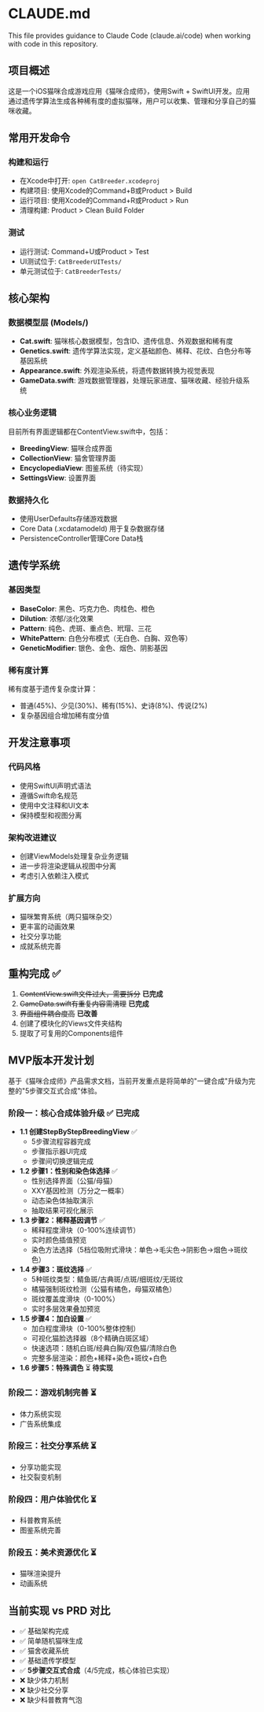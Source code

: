 # CLAUDE.md

This file provides guidance to Claude Code (claude.ai/code) when working with code in this repository.

## 项目概述

这是一个iOS猫咪合成游戏应用《猫咪合成师》，使用Swift + SwiftUI开发。应用通过遗传学算法生成各种稀有度的虚拟猫咪，用户可以收集、管理和分享自己的猫咪收藏。

## 常用开发命令

### 构建和运行
- 在Xcode中打开: `open CatBreeder.xcodeproj`
- 构建项目: 使用Xcode的Command+B或Product > Build
- 运行项目: 使用Xcode的Command+R或Product > Run
- 清理构建: Product > Clean Build Folder

### 测试
- 运行测试: Command+U或Product > Test
- UI测试位于: `CatBreederUITests/`
- 单元测试位于: `CatBreederTests/`

## 核心架构

### 数据模型层 (Models/)
- **Cat.swift**: 猫咪核心数据模型，包含ID、遗传信息、外观数据和稀有度
- **Genetics.swift**: 遗传学算法实现，定义基础颜色、稀释、花纹、白色分布等基因系统
- **Appearance.swift**: 外观渲染系统，将遗传数据转换为视觉表现
- **GameData.swift**: 游戏数据管理器，处理玩家进度、猫咪收藏、经验升级系统

### 核心业务逻辑
目前所有界面逻辑都在ContentView.swift中，包括：
- **BreedingView**: 猫咪合成界面
- **CollectionView**: 猫舍管理界面  
- **EncyclopediaView**: 图鉴系统（待实现）
- **SettingsView**: 设置界面

### 数据持久化
- 使用UserDefaults存储游戏数据
- Core Data (.xcdatamodeld) 用于复杂数据存储
- PersistenceController管理Core Data栈

## 遗传学系统

### 基因类型
- **BaseColor**: 黑色、巧克力色、肉桂色、橙色
- **Dilution**: 浓郁/淡化效果
- **Pattern**: 纯色、虎斑、重点色、玳瑁、三花
- **WhitePattern**: 白色分布模式（无白色、白胸、双色等）
- **GeneticModifier**: 银色、金色、烟色、阴影基因

### 稀有度计算
稀有度基于遗传复杂度计算：
- 普通(45%)、少见(30%)、稀有(15%)、史诗(8%)、传说(2%)
- 复杂基因组合增加稀有度分值

## 开发注意事项

### 代码风格
- 使用SwiftUI声明式语法
- 遵循Swift命名规范
- 使用中文注释和UI文本
- 保持模型和视图分离

### 架构改进建议
- 创建ViewModels处理复杂业务逻辑
- 进一步将渲染逻辑从视图中分离
- 考虑引入依赖注入模式

### 扩展方向
- 猫咪繁育系统（两只猫咪杂交）
- 更丰富的动画效果
- 社交分享功能
- 成就系统完善

## 重构完成 ✅
1. ~~ContentView.swift文件过大，需要拆分~~ **已完成**
2. ~~GameData.swift有重复内容需清理~~ **已完成**
3. ~~界面组件耦合度高~~ **已改善**
4. 创建了模块化的Views文件夹结构
5. 提取了可复用的Components组件

## MVP版本开发计划

基于《猫咪合成师》产品需求文档，当前开发重点是将简单的"一键合成"升级为完整的"5步骤交互式合成"体验。

### 阶段一：核心合成体验升级 ✅ **已完成**
- **1.1 创建StepByStepBreedingView** ✅ 
  - 5步骤流程容器完成
  - 步骤指示器UI完成
  - 步骤间切换逻辑完成
- **1.2 步骤1：性别和染色体选择** ✅
  - 性别选择界面（公猫/母猫）
  - XXY基因检测（万分之一概率）
  - 动态染色体抽取演示
  - 抽取结果可视化展示
- **1.3 步骤2：稀释基因调节** ✅
  - 稀释程度滑块（0-100%连续调节）
  - 实时颜色插值预览
  - 染色方法选择（5档位吸附式滑块：单色→毛尖色→阴影色→烟色→斑纹色）
- **1.4 步骤3：斑纹选择** ✅
  - 5种斑纹类型：鲭鱼斑/古典斑/点斑/细斑纹/无斑纹
  - 橘猫强制斑纹检测（公猫有橘色，母猫双橘色）
  - 斑纹覆盖度滑块（0-100%）
  - 实时多层效果叠加预览
- **1.5 步骤4：加白设置** ✅
  - 加白程度滑块（0-100%整体控制）
  - 可视化猫脸选择器（8个精确白斑区域）
  - 快速选项：随机白斑/经典白胸/双色猫/清除白色
  - 完整多层渲染：颜色+稀释+染色+斑纹+白色
- **1.6 步骤5：特殊调色** ⏳ **待实现**

### 阶段二：游戏机制完善 ⏳
- 体力系统实现
- 广告系统集成

### 阶段三：社交分享系统 ⏳  
- 分享功能实现
- 社交裂变机制

### 阶段四：用户体验优化 ⏳
- 科普教育系统
- 图鉴系统完善

### 阶段五：美术资源优化 ⏳
- 猫咪渲染提升
- 动画系统

## 当前实现 vs PRD 对比
- ✅ 基础架构完成
- ✅ 简单随机猫咪生成
- ✅ 猫舍收藏系统
- ✅ 基础遗传学模型
- ✅ **5步骤交互式合成**（4/5完成，核心体验已实现）
- ❌ 缺少体力机制
- ❌ 缺少社交分享
- ❌ 缺少科普教育气泡